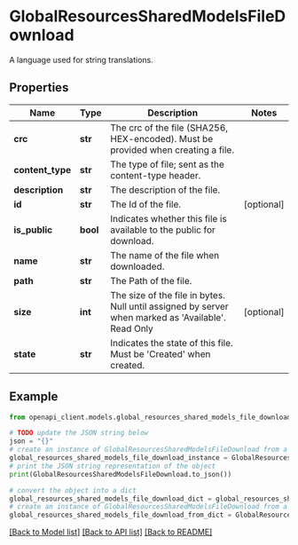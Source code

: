 # GlobalResourcesSharedModelsFileDownload

A language used for string translations.

## Properties

Name | Type | Description | Notes
------------ | ------------- | ------------- | -------------
**crc** | **str** | The crc of the file (SHA256, HEX-encoded). Must be provided when creating a file. | 
**content_type** | **str** | The type of file; sent as the content-type header. | 
**description** | **str** | The description of the file. | 
**id** | **str** | The Id of the file. | [optional] 
**is_public** | **bool** | Indicates whether this file is available to the public for download. | 
**name** | **str** | The name of the file when downloaded. | 
**path** | **str** | The Path of the file. | 
**size** | **int** | The size of the file in bytes. Null until assigned by server when marked as &#39;Available&#39;. Read Only | [optional] 
**state** | **str** | Indicates the state of this file. Must be &#39;Created&#39; when created. | 

## Example

```python
from openapi_client.models.global_resources_shared_models_file_download import GlobalResourcesSharedModelsFileDownload

# TODO update the JSON string below
json = "{}"
# create an instance of GlobalResourcesSharedModelsFileDownload from a JSON string
global_resources_shared_models_file_download_instance = GlobalResourcesSharedModelsFileDownload.from_json(json)
# print the JSON string representation of the object
print(GlobalResourcesSharedModelsFileDownload.to_json())

# convert the object into a dict
global_resources_shared_models_file_download_dict = global_resources_shared_models_file_download_instance.to_dict()
# create an instance of GlobalResourcesSharedModelsFileDownload from a dict
global_resources_shared_models_file_download_from_dict = GlobalResourcesSharedModelsFileDownload.from_dict(global_resources_shared_models_file_download_dict)
```
[[Back to Model list]](../README.md#documentation-for-models) [[Back to API list]](../README.md#documentation-for-api-endpoints) [[Back to README]](../README.md)


